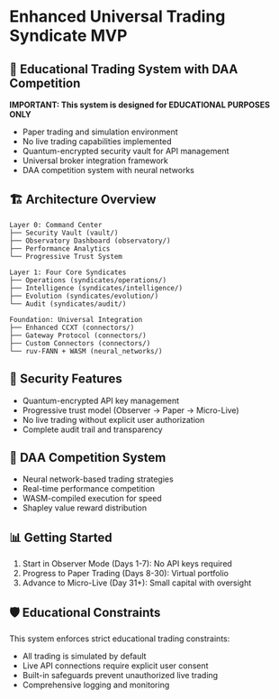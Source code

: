 # Enhanced Universal Trading Syndicate MVP

## 🎯 Educational Trading System with DAA Competition

**IMPORTANT: This system is designed for EDUCATIONAL PURPOSES ONLY**
- Paper trading and simulation environment
- No live trading capabilities implemented
- Quantum-encrypted security vault for API management
- Universal broker integration framework
- DAA competition system with neural networks

## 🏗️ Architecture Overview

```
Layer 0: Command Center
├── Security Vault (vault/)
├── Observatory Dashboard (observatory/)
├── Performance Analytics
└── Progressive Trust System

Layer 1: Four Core Syndicates
├── Operations (syndicates/operations/)
├── Intelligence (syndicates/intelligence/)
├── Evolution (syndicates/evolution/)
└── Audit (syndicates/audit/)

Foundation: Universal Integration
├── Enhanced CCXT (connectors/)
├── Gateway Protocol (connectors/)
├── Custom Connectors (connectors/)
└── ruv-FANN + WASM (neural_networks/)
```

## 🔐 Security Features

- Quantum-encrypted API key management
- Progressive trust model (Observer → Paper → Micro-Live)
- No live trading without explicit user authorization
- Complete audit trail and transparency

## 🤖 DAA Competition System

- Neural network-based trading strategies
- Real-time performance competition
- WASM-compiled execution for speed
- Shapley value reward distribution

## 📊 Getting Started

1. Start in Observer Mode (Days 1-7): No API keys required
2. Progress to Paper Trading (Days 8-30): Virtual portfolio
3. Advance to Micro-Live (Day 31+): Small capital with oversight

## 🛡️ Educational Constraints

This system enforces strict educational trading constraints:
- All trading is simulated by default
- Live API connections require explicit user consent
- Built-in safeguards prevent unauthorized live trading
- Comprehensive logging and monitoring